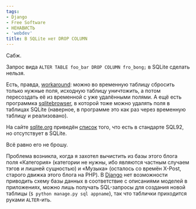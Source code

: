 ```yaml
---
tags:
- Django
- Free Software
- НЕНАВИСТЬ
- 'webdev'
title: В SQLite нет DROP COLUMN
---
```


Сабж.

Запрос вида `ALTER TABLE foo_bar DROP COLUMN fro_bong;` в SQLite сделать
нельзя.

Есть, правда, [workaround][]: можно во временную таблицу сбросить только
нужные поля, исходную таблицу уничтожить, а потом пересоздать её из
временной с уже удалёнными полями. А ещё есть программка
[sqlitebrowser][], в которой тоже можно удалять поля в таблицах SQLite
(наверное, в программе это как раз через временную таблицу и
реализовано).

На сайте [sqlite.org][] приведён [список][] того, что есть в стандарте
SQL92, но отсутствует в SQLite.

Всё равно его не брошу.

Проблема возникла, когда я захотел вычистить из базы этого блога поля
«Категория» (категории не нужны, ибо являются частным случаем тэгов и
лишней сущностью) и «Музыка» (осталось со времён X-Post, старого
движка этого блога на PHP). В [Django][] нет возможности приводить схему
базы данных в соответствие с описаниями моделей в приложениях, можно
лишь получать SQL-запросы для создания новой таблицы
(`$ python manage.py sql appname`), так что таблички приходится руками
`ALTER`-ить.

  [workaround]: http://grass.gdf-hannover.de/wiki/Sqlite_Drop_Column
  [sqlitebrowser]: http://sqlitebrowser.sourceforge.net/
  [sqlite.org]: http://sqlite.org/
  [список]: http://www.sqlite.org/omitted.html
  [Django]: http://djangoproject.com/
